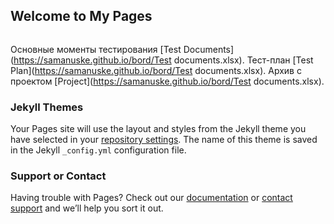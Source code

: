 ## Welcome to My Pages



```markdown

```
Основные моменты тестирования [Test Documents](https://samanuske.github.io/bord/Test documents.xlsx).
Тест-план [Test Plan](https://samanuske.github.io/bord/Test documents.xlsx).
Архив с проектом  [Project](https://samanuske.github.io/bord/Test documents.xlsx).

### Jekyll Themes

Your Pages site will use the layout and styles from the Jekyll theme you have selected in your [repository settings](https://github.com/Samanuske/bord/settings/pages). The name of this theme is saved in the Jekyll `_config.yml` configuration file.

### Support or Contact

Having trouble with Pages? Check out our [documentation](https://docs.github.com/categories/github-pages-basics/) or [contact support](https://support.github.com/contact) and we’ll help you sort it out.
